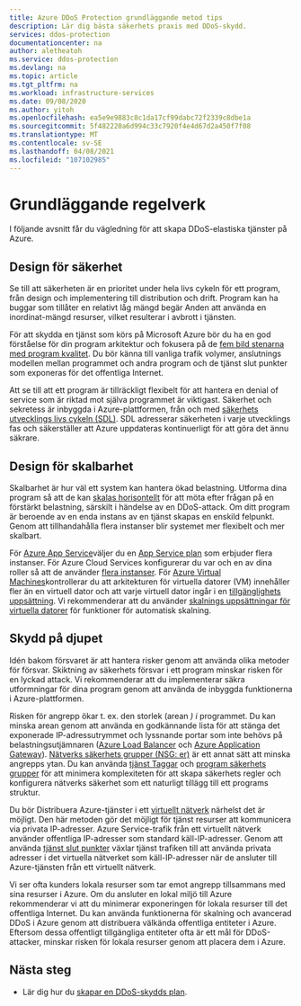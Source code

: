 ```yaml
---
title: Azure DDoS Protection grundläggande metod tips
description: Lär dig bästa säkerhets praxis med DDoS-skydd.
services: ddos-protection
documentationcenter: na
author: aletheatoh
ms.service: ddos-protection
ms.devlang: na
ms.topic: article
ms.tgt_pltfrm: na
ms.workload: infrastructure-services
ms.date: 09/08/2020
ms.author: yitoh
ms.openlocfilehash: ea5e9e9883c8c1da17cf99dabc72f2339c8dbe1a
ms.sourcegitcommit: 5f482220a6d994c33c7920f4e4d67d2a450f7f08
ms.translationtype: MT
ms.contentlocale: sv-SE
ms.lasthandoff: 04/08/2021
ms.locfileid: "107102985"
---
```

# <a name="fundamental-best-practices"></a>Grundläggande regelverk

I följande avsnitt får du vägledning för att skapa DDoS-elastiska tjänster på Azure.

## <a name="design-for-security"></a>Design för säkerhet

Se till att säkerheten är en prioritet under hela livs cykeln för ett program, från design och implementering till distribution och drift. Program kan ha buggar som tillåter en relativt låg mängd begär Anden att använda en inordinat-mängd resurser, vilket resulterar i avbrott i tjänsten. 

För att skydda en tjänst som körs på Microsoft Azure bör du ha en god förståelse för din program arkitektur och fokusera på de [fem bild stenarna med program kvalitet](/azure/architecture/guide/pillars).
Du bör känna till vanliga trafik volymer, anslutnings modellen mellan programmet och andra program och de tjänst slut punkter som exponeras för det offentliga Internet.

Att se till att ett program är tillräckligt flexibelt för att hantera en denial of service som är riktad mot själva programmet är viktigast. Säkerhet och sekretess är inbyggda i Azure-plattformen, från och med [säkerhets utvecklings livs cykeln (SDL)](https://www.microsoft.com/sdl/default.aspx). SDL adresserar säkerheten i varje utvecklings fas och säkerställer att Azure uppdateras kontinuerligt för att göra det ännu säkrare.

## <a name="design-for-scalability"></a>Design för skalbarhet

Skalbarhet är hur väl ett system kan hantera ökad belastning. Utforma dina program så att de kan [skalas horisontellt](/azure/architecture/guide/design-principles/scale-out) för att möta efter frågan på en förstärkt belastning, särskilt i händelse av en DDoS-attack. Om ditt program är beroende av en enda instans av en tjänst skapas en enskild felpunkt. Genom att tillhandahålla flera instanser blir systemet mer flexibelt och mer skalbart.

För [Azure App Service](../app-service/overview.md)väljer du en [App Service plan](../app-service/overview-hosting-plans.md) som erbjuder flera instanser. För Azure Cloud Services konfigurerar du var och en av dina roller så att de använder [flera instanser](../cloud-services/cloud-services-choose-me.md). För [Azure Virtual Machines](../virtual-machines/index.yml)kontrollerar du att arkitekturen för virtuella datorer (VM) innehåller fler än en virtuell dator och att varje virtuell dator ingår i en [tillgänglighets uppsättning](../virtual-machines/windows/tutorial-availability-sets.md). Vi rekommenderar att du använder [skalnings uppsättningar för virtuella datorer](../virtual-machine-scale-sets/overview.md) för funktioner för automatisk skalning.

## <a name="defense-in-depth"></a>Skydd på djupet

Idén bakom försvaret är att hantera risker genom att använda olika metoder för försvar. Skiktning av säkerhets försvar i ett program minskar risken för en lyckad attack. Vi rekommenderar att du implementerar säkra utformningar för dina program genom att använda de inbyggda funktionerna i Azure-plattformen.

Risken för angrepp ökar t. ex. den storlek (arean *) i* programmet. Du kan minska arean genom att använda en godkännande lista för att stänga det exponerade IP-adressutrymmet och lyssnande portar som inte behövs på belastningsutjämnaren ([Azure Load Balancer](../load-balancer/quickstart-load-balancer-standard-public-portal.md) och [Azure Application Gateway](../application-gateway/application-gateway-create-probe-portal.md)). [Nätverks säkerhets grupper (NSG: er)](../virtual-network/network-security-groups-overview.md) är ett annat sätt att minska angrepps ytan.
Du kan använda [tjänst Taggar](../virtual-network/network-security-groups-overview.md#service-tags) och [program säkerhets grupper](../virtual-network/network-security-groups-overview.md#application-security-groups) för att minimera komplexiteten för att skapa säkerhets regler och konfigurera nätverks säkerhet som ett naturligt tillägg till ett programs struktur.

Du bör Distribuera Azure-tjänster i ett [virtuellt nätverk](../virtual-network/virtual-networks-overview.md) närhelst det är möjligt. Den här metoden gör det möjligt för tjänst resurser att kommunicera via privata IP-adresser. Azure Service-trafik från ett virtuellt nätverk använder offentliga IP-adresser som standard käll-IP-adresser. Genom att använda [tjänst slut punkter](../virtual-network/virtual-network-service-endpoints-overview.md) växlar tjänst trafiken till att använda privata adresser i det virtuella nätverket som käll-IP-adresser när de ansluter till Azure-tjänsten från ett virtuellt nätverk.

Vi ser ofta kunders lokala resurser som tar emot angrepp tillsammans med sina resurser i Azure. Om du ansluter en lokal miljö till Azure rekommenderar vi att du minimerar exponeringen för lokala resurser till det offentliga Internet. Du kan använda funktionerna för skalning och avancerad DDoS i Azure genom att distribuera välkända offentliga entiteter i Azure. Eftersom dessa offentligt tillgängliga entiteter ofta är ett mål för DDoS-attacker, minskar risken för lokala resurser genom att placera dem i Azure.

## <a name="next-steps"></a>Nästa steg

- Lär dig hur du [skapar en DDoS-skydds plan](manage-ddos-protection.md).